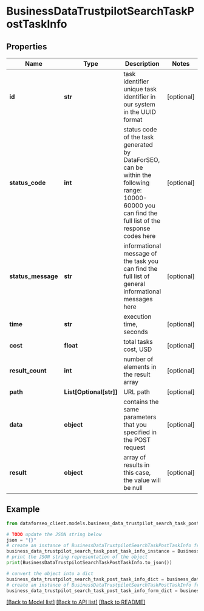 # BusinessDataTrustpilotSearchTaskPostTaskInfo


## Properties

Name | Type | Description | Notes
------------ | ------------- | ------------- | -------------
**id** | **str** | task identifier unique task identifier in our system in the UUID format | [optional] 
**status_code** | **int** | status code of the task generated by DataForSEO, can be within the following range: 10000-60000 you can find the full list of the response codes here | [optional] 
**status_message** | **str** | informational message of the task you can find the full list of general informational messages here | [optional] 
**time** | **str** | execution time, seconds | [optional] 
**cost** | **float** | total tasks cost, USD | [optional] 
**result_count** | **int** | number of elements in the result array | [optional] 
**path** | **List[Optional[str]]** | URL path | [optional] 
**data** | **object** | contains the same parameters that you specified in the POST request | [optional] 
**result** | **object** | array of results in this case, the value will be null | [optional] 

## Example

```python
from dataforseo_client.models.business_data_trustpilot_search_task_post_task_info import BusinessDataTrustpilotSearchTaskPostTaskInfo

# TODO update the JSON string below
json = "{}"
# create an instance of BusinessDataTrustpilotSearchTaskPostTaskInfo from a JSON string
business_data_trustpilot_search_task_post_task_info_instance = BusinessDataTrustpilotSearchTaskPostTaskInfo.from_json(json)
# print the JSON string representation of the object
print(BusinessDataTrustpilotSearchTaskPostTaskInfo.to_json())

# convert the object into a dict
business_data_trustpilot_search_task_post_task_info_dict = business_data_trustpilot_search_task_post_task_info_instance.to_dict()
# create an instance of BusinessDataTrustpilotSearchTaskPostTaskInfo from a dict
business_data_trustpilot_search_task_post_task_info_form_dict = business_data_trustpilot_search_task_post_task_info.from_dict(business_data_trustpilot_search_task_post_task_info_dict)
```
[[Back to Model list]](../README.md#documentation-for-models) [[Back to API list]](../README.md#documentation-for-api-endpoints) [[Back to README]](../README.md)


